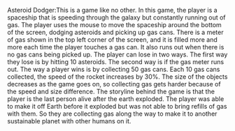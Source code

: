 Asteroid Dodger:This is a game like no other. In this game, the player is a spaceship that is speeding through the galaxy but constantly running out of gas. The player uses the mouse to move the spaceship around the bottom of the screen, dodging asteroids and picking up gas cans. There is a meter of gas shown in the top left corner of the screen, and it is filled more and more each time the player touches a gas can. It also runs out when there is no gas cans being picked up. The player can lose in two ways. The first way they lose is by hitting 10 asteroids. The second way is if the gas meter runs out. The way a player wins is by collecting 50 gas cans. Each 10 gas cans collected, the speed of the rocket increases by 30%. The size of the objects decreases as the game goes on, so collecting gas gets harder because of the speed and size difference. The storyline behind the game is that the player is the last person alive after the earth exploded. The player was able to make it off Earth before it exploded but was not able to bring refills of gas with them. So they are collecting gas along the way to make it to another sustainable planet with other humans on it.